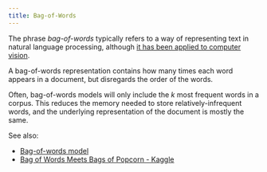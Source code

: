 ```yaml
---
title: Bag-of-Words
---
```

The phrase *bag-of-words* typically refers to a way of representing
text in natural language processing, although [it has been applied to computer vision][1].

A bag-of-words representation contains how many times each word appears in a document,
but disregards the order of the words.

Often, bag-of-words models will only include the $k$ most frequent words in a corpus.
This reduces the memory needed to store relatively-infrequent words, and the
underlying representation of the document is mostly the same.

See also:

 - [Bag-of-words model][2]
 - [Bag of Words Meets Bags of Popcorn - Kaggle][3]
 
[1]: https://en.wikipedia.org/wiki/Bag-of-words_model_in_computer_vision
[2]: https://en.wikipedia.org/wiki/Bag-of-words_model
[3]: https://www.kaggle.com/c/word2vec-nlp-tutorial/details/part-1-for-beginners-bag-of-words